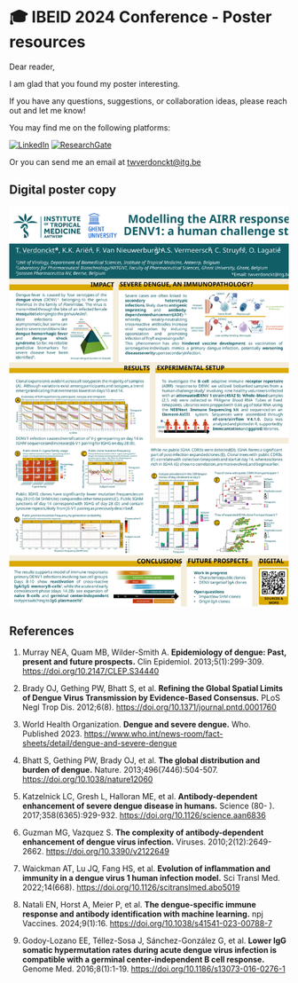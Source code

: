 # 🎓 IBEID 2024 Conference - Poster resources

Dear reader,

I am glad that you found my poster interesting. 

If you have any questions, suggestions, or collaboration ideas, please reach out and let me know!

You may find me on the following platforms:

[![LinkedIn](https://img.shields.io/badge/LinkedIn-0A66C2?style=for-the-badge&logo=linkedin&logoColor=white)](https://www.linkedin.com/in/thomaswolfverdonckt/)
[![ResearchGate](https://img.shields.io/badge/ResearchGate-00CCBB?style=for-the-badge&logo=ResearchGate&logoColor=white)](https://www.researchgate.net/profile/Thomas-Wolf-Verdonckt)

Or you can send me an email at twverdonckt@itg.be

## Digital poster copy
![Poster](./Poster.SVG)



## References

1. 	Murray NEA, Quam MB, Wilder-Smith A. **Epidemiology of dengue: Past, present and future prospects.** Clin Epidemiol. 2013;5(1):299-309. https://doi.org/10.2147/CLEP.S34440

2. 	Brady OJ, Gething PW, Bhatt S, et al. **Refining the Global Spatial Limits of Dengue Virus Transmission by Evidence-Based Consensus.** PLoS Negl Trop Dis. 2012;6(8). https://doi.org/10.1371/journal.pntd.0001760

3. 	World Health Organization. **Dengue and severe dengue.** Who. Published 2023. https://www.who.int/news-room/fact-sheets/detail/dengue-and-severe-dengue

4. 	Bhatt S, Gething PW, Brady OJ, et al. **The global distribution and burden of dengue.** Nature. 2013;496(7446):504-507. https://doi.org/10.1038/nature12060

5. 	Katzelnick LC, Gresh L, Halloran ME, et al. **Antibody-dependent enhancement of severe dengue disease in humans.** Science (80- ). 2017;358(6365):929-932. https://doi.org/10.1126/science.aan6836

6. 	Guzman MG, Vazquez S. **The complexity of antibody-dependent enhancement of dengue virus infection.** Viruses. 2010;2(12):2649-2662. https://doi.org/10.3390/v2122649

7. 	Waickman AT, Lu JQ, Fang HS, et al. **Evolution of inflammation and immunity in a dengue virus 1 human infection model.** Sci Transl Med. 2022;14(668). https://doi.org/10.1126/scitranslmed.abo5019

8.  Natali EN, Horst A, Meier P, et al. **The dengue-specific immune response and antibody identification with machine learning.** npj Vaccines. 2024;9(1):16. https://doi.org/10.1038/s41541-023-00788-7

9. 	Godoy-Lozano EE, Téllez-Sosa J, Sánchez-González G, et al. **Lower IgG somatic hypermutation rates during acute dengue virus infection is compatible with a germinal center-independent B cell response.** Genome Med. 2016;8(1):1-19. https://doi.org/10.1186/s13073-016-0276-1
